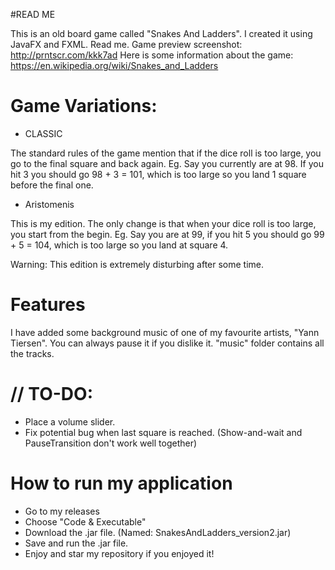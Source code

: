 #READ ME

This is an old board game called "Snakes And Ladders". I created it using JavaFX and FXML. Read me.
Game preview screenshot: http://prntscr.com/kkk7ad
Here is some information about the game: https://en.wikipedia.org/wiki/Snakes_and_Ladders

# Game Variations:
- CLASSIC

The standard rules of the game mention that if the dice roll is too large, you go to the final square and back again.
Eg. Say you currently are at 98. If you hit 3 you should go 98 + 3 = 101, which is too large so you land 1 square before the final one.

- Aristomenis

This is my edition. The only change is that when your dice roll is too large, you start from the begin.
Eg. Say you are at 99, if you hit 5 you should go 99 + 5 = 104, which is too large so you land at square 4.

Warning: This edition is extremely disturbing after some time.


# Features
I have added some background music of one of my favourite artists, "Yann Tiersen". You can always pause it if you dislike it.
"music" folder contains all the tracks.


# // TO-DO:

- Place a volume slider.
- Fix potential bug when last square is reached. (Show-and-wait and PauseTransition don't work well together)


# How to run my application

- Go to my releases
- Choose "Code & Executable"
- Download the .jar file. (Named: SnakesAndLadders_version2.jar)
- Save and run the .jar file.
- Enjoy and star my repository if you enjoyed it!
